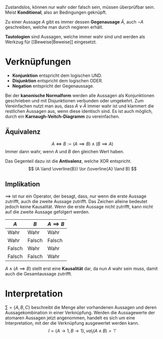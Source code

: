 Zustandslos, können nur wahr oder falsch sein, müssen überprüfbar sein. Meist **Konditional**, also an Bedingungen geknüpft.

Zu einer Aussage $A$ gibt es immer dessen **Gegenausage** $\bar{A}$, auch $\lnot A$ geschreiben, welche man durch negieren erhält. 

**Tautologien** sind Aussagen, welche immer wahr sind und werden als Werkzug für [[Beweise|Beweise]] eingesetzt. 

# Verknüpfungen
- **Konjunktion** entspricht dem logischen UND.
- **Disjunktion** entspricht dem logischen ODER.
- **Negation** entspricht der Gegenaussage.

Bei der **kanonische Normalform** werden alle Aussagen als Konjunktionen geschrieben und mit Disjunktionen verbunden oder umgekehrt. Zum Vereinfachen nutzt man aus, dass $A \lor \bar{A}$ immer wahr ist und klammert die restlichen Aussagen aus, wenn diese identisch sind. Es ist auch möglich, durch ein **Karnaugh-Veitch-Diagramm** zu vereinfachen.

## Äquivalenz
$$
A \iff B := (A \implies B) \land (B \implies A)
$$
Immer dann wahr, wenn $A$ und $B$ den gleichen Wert haben.

Das Gegenteil dazu ist die **Antivalenz**, welche XOR entspricht.
$$
(A \land \overline{B}) \lor (\overline{A} \land B)
$$

## Implikation
$\implies$ ist nur ein Operator, der besagt, dass, nur wenn die erste Aussage zutrifft, auch die zweite Aussage zutrifft. Das Zeichen alleine bedeutet jedoch keine Kausalität. Wenn die erste Aussage nicht zutrifft, kann nicht  auf die zweite Aussage gefolgert werden.

| $A$ | $B$ | $A \implies B$ |
| --- | --- | --- | 
Wahr | Wahr | Wahr 
Wahr | Falsch | Falsch
Falsch | Wahr | Wahr
Falsch | Falsch | Wahr 

$A \land (A \implies B)$ stellt erst eine **Kausalität** dar, da nun $A$ wahr sein muss, damit auch die Gesamtaussage zutrifft.

# Interpretation

$\sum=\{ A, B, C \}$ beschreibt die Menge aller vorhandenen Aussagen und deren Aussagekombination in einer Verknüpfung. Werden die Aussagewerte der atomaren Aussagen jetzt angenommen, handelt es sich um eine Interpretation, mit der die Verknüpfung ausgewertet werden kann.
$$
I = \{ A \rightarrow 1, B \rightarrow 1 \}, val_{I}(A\land B)=\top
$$